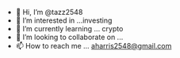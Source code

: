 - 👋 Hi, I’m @tazz2548
- 👀 I’m interested in ...investing
- 🌱 I’m currently learning ... crypto
- 💞️ I’m looking to collaborate on ...
- 📫 How to reach me ... aharris2548@gmail.com


<!---
tazz2548/tazz2548 is a ✨ special ✨ repository because its `README.md` (this file) appears on your GitHub profile.
You can click the Preview link to take a look at your changes.
--->
